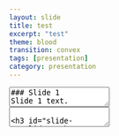 ```yaml
---
layout: slide
title: test
excerpt: "test"
theme: blood
transition: convex
tags: [presentation]
category: presentation
---
```

<section data-markdown>
  <textarea data-template>
### Slide 1
Slide 1 text.
  </textarea>
</section>

<section data-markdown>
  <textarea data-template>

### Slide 2

Slide 2 text.
  </text-area>
</section>
